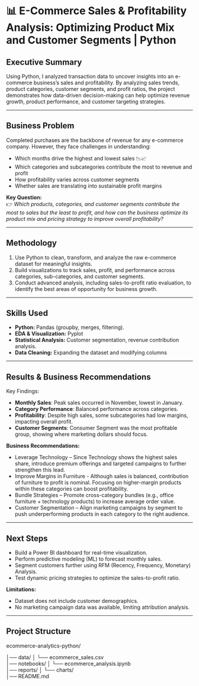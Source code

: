 # 📊 E-Commerce Sales & Profitability Analysis: Optimizing Product Mix and Customer Segments | Python

## Executive Summary  
Using Python, I analyzed transaction data to uncover insights into an e-commerce business’s sales and profitability. By analyzing sales trends, product categories, customer segments, and profit ratios, the project demonstrates how data-driven decision-making can help optimize revenue growth, product performance, and customer targeting strategies.

---

## Business Problem  
Completed purchases are the backbone of revenue for any e-commerce company. However, they face challenges in understanding:  
- Which months drive the highest and lowest sales 📉📈
- Which categories and subcategories contribute the most to revenue and profit
- How profitability varies across customer segments
- Whether sales are translating into sustainable profit margins

**Key Question:**  
👉 *Which products, categories, and customer segments contribute the most to sales but the least to profit, and how can the business optimize its product mix and pricing strategy to improve overall profitability?*  

---

## Methodology  
1. Use Python to clean, transform, and analyze the raw e-commerce dataset for meaningful insights.
2. Build visualizations to track sales, profit, and performance across categories, sub-categories, and customer segments.
3. Conduct advanced analysis, including sales-to-profit ratio evaluation, to identify the best areas of opportunity for business growth.   

---

## Skills Used  
- **Python:** Pandas (groupby, merges, filtering).  
- **EDA & Visualization:** Pyplot
- **Statistical Analysis:** Customer segmentation, revenue contribution analysis.  
- **Data Cleaning:** Expanding the dataset and modifying columns  

---

## Results & Business Recommendations  
Key Findings:  
-  **Monthly Sales**: Peak sales occurred in November, lowest in January.
-  **Category Performance**: Balanced performance across categories.
-  **Profitability**: Despite high sales, some subcategories had low margins, impacting overall profit.
- **Customer Segments**: Consumer Segment was the most profitable group, showing where marketing dollars should focus.

**Business Recommendations:**  
- Leverage Technology – Since Technology shows the highest sales share, introduce premium offerings and targeted campaigns to further strengthen this lead.
- Improve Margins in Furniture - Although sales is balanced, contribution of furniture to profit is nominal. Focusing on higher-margin products within these categories can boost profitability.
- Bundle Strategies – Promote cross-category bundles (e.g., office furniture + technology products) to increase average order value.
- Customer Segmentation – Align marketing campaigns by segment to push underperforming products in each category to the right audience.

---

## Next Steps  
- Build a Power BI dashboard for real-time visualization.
- Perform predictive modeling (ML) to forecast monthly sales.
- Segment customers further using RFM (Recency, Frequency, Monetary) Analysis.
- Test dynamic pricing strategies to optimize the sales-to-profit ratio.

**Limitations:**  
- Dataset does not include customer demographics.  
- No marketing campaign data was available, limiting attribution analysis.  

---

## Project Structure 
ecommerce-analytics-python/

│── data/
│   └── ecommerce_sales.csv        
│── notebooks/
│   └── ecommerce_analysis.ipynb   
│── reports/
│   └── charts/                    
│── README.md              

